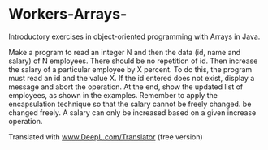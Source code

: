# Workers-Arrays-
Introductory exercises in object-oriented programming with Arrays in Java.

Make a program to read an integer N and then the data (id, name and salary) of
N employees. There should be no repetition of id.
Then increase the salary of a particular employee by X percent.
To do this, the program must read an id and the value X. If the id entered does not exist, display a
message and abort the operation. At the end, show the updated list of employees,
as shown in the examples.
Remember to apply the encapsulation technique so that the salary cannot be freely changed.
be changed freely. A salary can only be increased based on a given
increase operation.

Translated with www.DeepL.com/Translator (free version)
